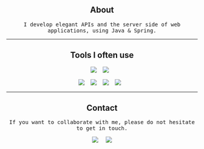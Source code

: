 <h2 align="center">About</h2>
<p align="center">
  <samp>I develop elegant APIs and the server side of web applications, using Java & Spring.
  </samp>
</p>

<hr>

<h2 align="center">Tools I often use</h2>
<p align="center">
  <img src="https://img.shields.io/badge/java-%23ED8B00.svg?style=for-the-badge&logo=java&logoColor=white" />&nbsp;&nbsp;&nbsp;
  <img src="https://img.shields.io/badge/spring-%236DB33F.svg?style=for-the-badge&logo=spring&logoColor=white" />&nbsp;&nbsp;&nbsp;
</p>
<p align="center">
  <img src="https://img.shields.io/badge/IntelliJIDEA-000000.svg?style=for-the-badge&logo=intellij-idea&logoColor=white" />&nbsp;&nbsp;&nbsp;
  <img src="https://img.shields.io/badge/git-%23F05033.svg?style=for-the-badge&logo=git&logoColor=white" />&nbsp;&nbsp;&nbsp;
  <img src="https://img.shields.io/badge/Apache%20Maven-C71A36?style=for-the-badge&logo=Apache%20Maven&logoColor=white" />&nbsp;&nbsp;&nbsp;
  <img src="https://img.shields.io/badge/Postman-FF6C37?style=for-the-badge&logo=postman&logoColor=white" />&nbsp;&nbsp;&nbsp;
</p>

<hr>

<h2  align="center">Contact</h2>
<p align="center">
  <samp>If you want to collaborate with me, please do not hesitate to get in touch.</samp>
</p>
<p align="center">
  <a href="mailto:akashneilmobile@gmail.com"><img src="https://img.shields.io/badge/Gmail-D14836?style=for-the-badge&logo=gmail&logoColor=white"/></a>&nbsp;&nbsp;&nbsp;&nbsp;
  <a href="https://t.me/akashneil"><img src="https://img.shields.io/badge/Telegram-2CA5E0?style=for-the-badge&logo=telegram&logoColor=white"/>
</p>
